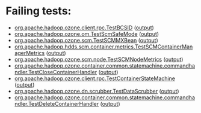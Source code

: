 # Failing tests: 

 * [org.apache.hadoop.ozone.client.rpc.TestBCSID](hadoop-ozone/integration-test/org.apache.hadoop.ozone.client.rpc.TestBCSID.txt) ([output](hadoop-ozone/integration-test/org.apache.hadoop.ozone.client.rpc.TestBCSID-output.txt))
 * [org.apache.hadoop.ozone.om.TestScmSafeMode](hadoop-ozone/integration-test/org.apache.hadoop.ozone.om.TestScmSafeMode.txt) ([output](hadoop-ozone/integration-test/org.apache.hadoop.ozone.om.TestScmSafeMode-output.txt))
 * [org.apache.hadoop.ozone.scm.TestSCMMXBean](hadoop-ozone/integration-test/org.apache.hadoop.ozone.scm.TestSCMMXBean.txt) ([output](hadoop-ozone/integration-test/org.apache.hadoop.ozone.scm.TestSCMMXBean-output.txt))
 * [org.apache.hadoop.hdds.scm.container.metrics.TestSCMContainerManagerMetrics](hadoop-ozone/integration-test/org.apache.hadoop.hdds.scm.container.metrics.TestSCMContainerManagerMetrics.txt) ([output](hadoop-ozone/integration-test/org.apache.hadoop.hdds.scm.container.metrics.TestSCMContainerManagerMetrics-output.txt))
 * [org.apache.hadoop.ozone.scm.node.TestSCMNodeMetrics](hadoop-ozone/integration-test/org.apache.hadoop.ozone.scm.node.TestSCMNodeMetrics.txt) ([output](hadoop-ozone/integration-test/org.apache.hadoop.ozone.scm.node.TestSCMNodeMetrics-output.txt))
 * [org.apache.hadoop.ozone.container.common.statemachine.commandhandler.TestCloseContainerHandler](hadoop-ozone/integration-test/org.apache.hadoop.ozone.container.common.statemachine.commandhandler.TestCloseContainerHandler.txt) ([output](hadoop-ozone/integration-test/org.apache.hadoop.ozone.container.common.statemachine.commandhandler.TestCloseContainerHandler-output.txt))
 * [org.apache.hadoop.ozone.client.rpc.TestContainerStateMachine](hadoop-ozone/integration-test/org.apache.hadoop.ozone.client.rpc.TestContainerStateMachine.txt) ([output](hadoop-ozone/integration-test/org.apache.hadoop.ozone.client.rpc.TestContainerStateMachine-output.txt))
 * [org.apache.hadoop.ozone.dn.scrubber.TestDataScrubber](hadoop-ozone/integration-test/org.apache.hadoop.ozone.dn.scrubber.TestDataScrubber.txt) ([output](hadoop-ozone/integration-test/org.apache.hadoop.ozone.dn.scrubber.TestDataScrubber-output.txt))
 * [org.apache.hadoop.ozone.container.common.statemachine.commandhandler.TestDeleteContainerHandler](hadoop-ozone/integration-test/org.apache.hadoop.ozone.container.common.statemachine.commandhandler.TestDeleteContainerHandler.txt) ([output](hadoop-ozone/integration-test/org.apache.hadoop.ozone.container.common.statemachine.commandhandler.TestDeleteContainerHandler-output.txt))
